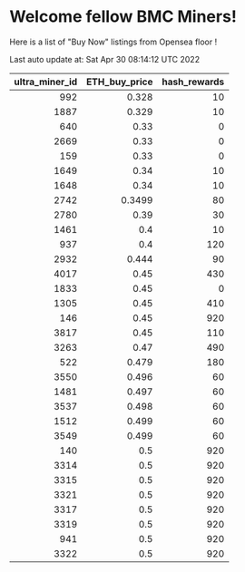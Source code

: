 # Welcome fellow BMC Miners!
Here is a list of "Buy Now" listings from Opensea floor !


Last auto update at: Sat Apr 30 08:14:12 UTC 2022


|   ultra_miner_id |   ETH_buy_price |   hash_rewards |
|-----------------:|----------------:|---------------:|
|              992 |          0.328  |             10 |
|             1887 |          0.329  |             10 |
|              640 |          0.33   |              0 |
|             2669 |          0.33   |              0 |
|              159 |          0.33   |              0 |
|             1649 |          0.34   |             10 |
|             1648 |          0.34   |             10 |
|             2742 |          0.3499 |             80 |
|             2780 |          0.39   |             30 |
|             1461 |          0.4    |             10 |
|              937 |          0.4    |            120 |
|             2932 |          0.444  |             90 |
|             4017 |          0.45   |            430 |
|             1833 |          0.45   |              0 |
|             1305 |          0.45   |            410 |
|              146 |          0.45   |            920 |
|             3817 |          0.45   |            110 |
|             3263 |          0.47   |            490 |
|              522 |          0.479  |            180 |
|             3550 |          0.496  |             60 |
|             1481 |          0.497  |             60 |
|             3537 |          0.498  |             60 |
|             1512 |          0.499  |             60 |
|             3549 |          0.499  |             60 |
|              140 |          0.5    |            920 |
|             3314 |          0.5    |            920 |
|             3315 |          0.5    |            920 |
|             3321 |          0.5    |            920 |
|             3317 |          0.5    |            920 |
|             3319 |          0.5    |            920 |
|              941 |          0.5    |            920 |
|             3322 |          0.5    |            920 |